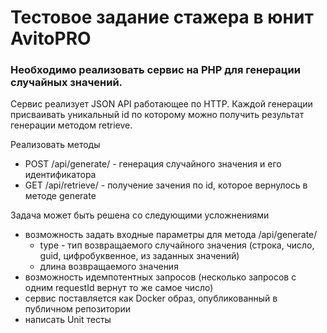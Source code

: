 # Тестовое задание стажера в юнит AvitoPRO

### Необходимо реализовать сервис на PHP для генерации случайных значений.

Сервис реализует JSON API работающее по HTTP. Каждой генерации присваивать уникальный id по которому можно получить результат генерации методом retrieve.

Реализовать методы
* POST /api/generate/ - генерация случайного значения и его идентификатора
* GET /api/retrieve/ - получение зачения по id, которое вернулось в методе generate

Задача может быть решена со следующими усложнениями
* возможность задать входные параметры для метода /api/generate/
  - type - тип возвращаемого случайного значения (строка, число, guid, цифробуквенное, из заданных значений)
  - длина возвращаемого значения
* возможность идемпотентных запросов (несколько запросов с одним requestId вернут то же самое число)
* сервис поставляется как Docker образ, опубликованный в публичном репозитории
* написать Unit тесты
